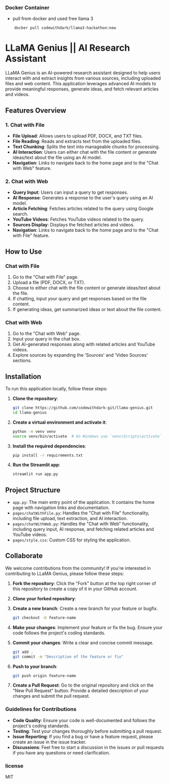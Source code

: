 ### Docker Container
- pull from docker and used free llama 3 
```commandline
    docker pull codewithdark/llama3-hackathon:new
```
# LLaMA Genius || AI Research Assistant

LLaMA Genius is an AI-powered research assistant designed to help users interact with and extract insights from various sources, including uploaded files and web content. This application leverages advanced AI models to provide meaningful responses, generate ideas, and fetch relevant articles and videos.

## Features Overview

### 1. Chat with File
- **File Upload**: Allows users to upload PDF, DOCX, and TXT files.
- **File Reading**: Reads and extracts text from the uploaded files.
- **Text Chunking**: Splits the text into manageable chunks for processing.
- **AI Interaction**: Users can either chat with the file content or generate ideas/text about the file using an AI model.
- **Navigation**: Links to navigate back to the home page and to the "Chat with Web" feature.

### 2. Chat with Web
- **Query Input**: Users can input a query to get responses.
- **AI Response**: Generates a response to the user's query using an AI model.
- **Article Fetching**: Fetches articles related to the query using Google search.
- **YouTube Videos**: Fetches YouTube videos related to the query.
- **Sources Display**: Displays the fetched articles and videos.
- **Navigation**: Links to navigate back to the home page and to the "Chat with File" feature.

## How to Use

### Chat with File
1. Go to the "Chat with File" page.
2. Upload a file (PDF, DOCX, or TXT).
3. Choose to either chat with the file content or generate ideas/text about the file.
4. If chatting, input your query and get responses based on the file content.
5. If generating ideas, get summarized ideas or text about the file content.

### Chat with Web
1. Go to the "Chat with Web" page.
2. Input your query in the chat box.
3. Get AI-generated responses along with related articles and YouTube videos.
4. Explore sources by expanding the 'Sources' and 'Video Sources' sections.

## Installation

To run this application locally, follow these steps:

1. **Clone the repository**:
    ```bash
    git clone https://github.com/codewithdark-git/llama-genius.git
    cd llama-genius
    ```

2. **Create a virtual environment and activate it**:
    ```bash
    python -m venv venv
    source venv/bin/activate  # On Windows use `venv\Scripts\activate`
    ```

3. **Install the required dependencies**:
    ```bash
    pip install -r requirements.txt
    ```

4. **Run the Streamlit app**:
    ```bash
    streamlit run app.py
    ```

## Project Structure

- `app.py`: The main entry point of the application. It contains the home page with navigation links and documentation.
- `pages/chatWithFile.py`: Handles the "Chat with File" functionality, including file upload, text extraction, and AI interaction.
- `pages/chatWithWeb.py`: Handles the "Chat with Web" functionality, including query input, AI response, and fetching related articles and YouTube videos.
- `pages/style.css`: Custom CSS for styling the application.


## Collaborate

We welcome contributions from the community! If you're interested in contributing to LLaMA Genius, please follow these steps:

1. **Fork the repository**: Click the "Fork" button at the top right corner of this repository to create a copy of it in your GitHub account.

2. **Clone your forked repository**:
3. **Create a new branch**: Create a new branch for your feature or bugfix.
    ```bash
    git checkout -b feature-name
    ```

4. **Make your changes**: Implement your feature or fix the bug. Ensure your code follows the project's coding standards.

5. **Commit your changes**: Write a clear and concise commit message.
    ```bash
    git add .
    git commit -m "Description of the feature or fix"
    ```

6. **Push to your branch**:
    ```bash
    git push origin feature-name
    ```

7. **Create a Pull Request**: Go to the original repository and click on the "New Pull Request" button. Provide a detailed description of your changes and submit the pull request.

### Guidelines for Contributions

- **Code Quality**: Ensure your code is well-documented and follows the project's coding standards.
- **Testing**: Test your changes thoroughly before submitting a pull request.
- **Issue Reporting**: If you find a bug or have a feature request, please create an issue in the issue tracker.
- **Discussions**: Feel free to start a discussion in the issues or pull requests if you have any questions or need clarification.

### license
MIT